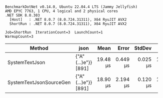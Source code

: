 ```

BenchmarkDotNet v0.14.0, Ubuntu 22.04.4 LTS (Jammy Jellyfish)
AMD EPYC 7763, 1 CPU, 4 logical and 2 physical cores
.NET SDK 8.0.303
  [Host]   : .NET 8.0.7 (8.0.724.31311), X64 RyuJIT AVX2
  ShortRun : .NET 8.0.7 (8.0.724.31311), X64 RyuJIT AVX2

Job=ShortRun  IterationCount=3  LaunchCount=1  
WarmupCount=3  

```
| Method                  | json                | Mean     | Error    | StdDev   | Min      | Max      | Gen0   | Allocated |
|------------------------ |-------------------- |---------:|---------:|---------:|---------:|---------:|-------:|----------:|
| SystemTextJson          | {&quot;A&quot;(...)e&quot;}} [891] | 19.48 μs | 0.449 μs | 0.025 μs | 19.46 μs | 19.51 μs | 0.0305 |   3.19 KB |
| SystemTextJsonSourceGen | {&quot;A&quot;(...)e&quot;}} [891] | 18.90 μs | 2.194 μs | 0.120 μs | 18.83 μs | 19.04 μs | 0.0305 |   3.19 KB |
